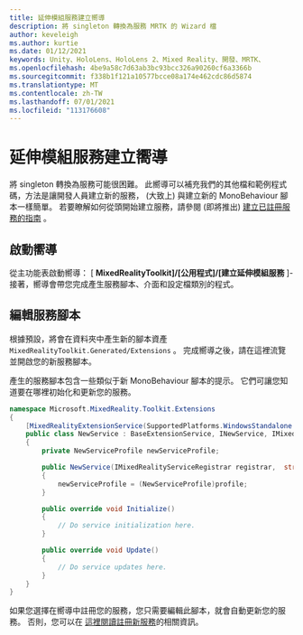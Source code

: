 ```yaml
---
title: 延伸模組服務建立嚮導
description: 將 singleton 轉換為服務 MRTK 的 Wizard 檔
author: keveleigh
ms.author: kurtie
ms.date: 01/12/2021
keywords: Unity、HoloLens、HoloLens 2、Mixed Reality、開發、MRTK、
ms.openlocfilehash: 4be9a58c7d63ab3bc93bcc326a90260cf6a3366b
ms.sourcegitcommit: f338b1f121a10577bcce08a174e462cdc86d5874
ms.translationtype: MT
ms.contentlocale: zh-TW
ms.lasthandoff: 07/01/2021
ms.locfileid: "113176608"
---
```

# <a name="extension-service-creation-wizard"></a>延伸模組服務建立嚮導

將 singleton 轉換為服務可能很困難。 此嚮導可以補充我們的其他檔和範例程式碼，方法是讓開發人員建立新的服務， (大致上) 與建立新的 MonoBehaviour 腳本一樣簡單。 若要瞭解如何從頭開始建立服務，請參閱 (即將推出) [建立已註冊服務的指南](../../configuration/mixed-reality-configuration-guide.md) 。

## <a name="launching-the-wizard"></a>啟動嚮導

從主功能表啟動嚮導： [ **MixedRealityToolkit]/[公用程式]/[建立延伸模組服務** ]-接著，嚮導會帶您完成產生服務腳本、介面和設定檔類別的程式。

## <a name="editing-your-service-script"></a>編輯服務腳本

根據預設，將會在資料夾中產生新的腳本資產 `MixedRealityToolkit.Generated/Extensions` 。 完成嚮導之後，請在這裡流覽並開啟您的新服務腳本。

產生的服務腳本包含一些類似于新 MonoBehaviour 腳本的提示。 它們可讓您知道要在哪裡初始化和更新您的服務。

```csharp
namespace Microsoft.MixedReality.Toolkit.Extensions
{
    [MixedRealityExtensionService(SupportedPlatforms.WindowsStandalone|SupportedPlatforms.MacStandalone|SupportedPlatforms.LinuxStandalone|SupportedPlatforms.WindowsUniversal)]
    public class NewService : BaseExtensionService, INewService, IMixedRealityExtensionService
    {
        private NewServiceProfile newServiceProfile;

        public NewService(IMixedRealityServiceRegistrar registrar,  string name,  uint priority,  BaseMixedRealityProfile profile) : base(registrar, name, priority, profile) 
        {
            newServiceProfile = (NewServiceProfile)profile;
        }

        public override void Initialize()
        {
            // Do service initialization here.
        }

        public override void Update()
        {
            // Do service updates here.
        }
    }
}
```

如果您選擇在嚮導中註冊您的服務，您只需要編輯此腳本，就會自動更新您的服務。 否則，您可以在 [這裡閱讀註冊新服務](../../configuration/mixed-reality-configuration-guide.md)的相關資訊。
